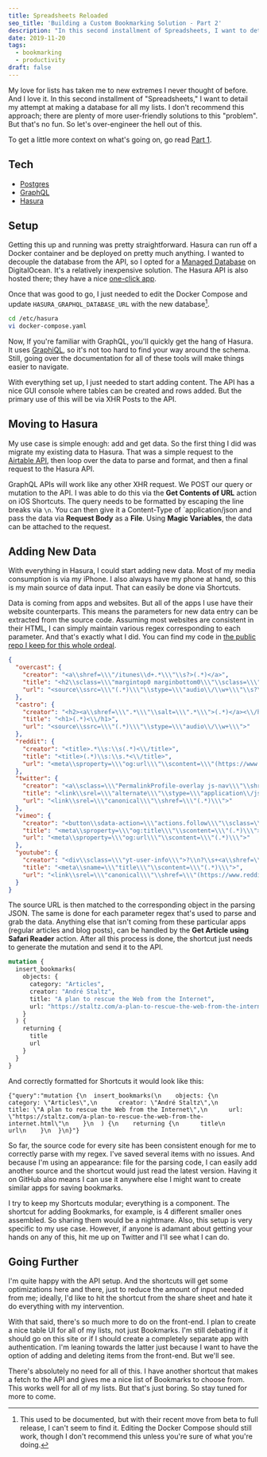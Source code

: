 ```yaml
---
title: Spreadsheets Reloaded
seo_title: 'Building a Custom Bookmarking Solution - Part 2'
description: "In this second installment of Spreadsheets, I want to detail my attempt at making a database for all my lists. I don't recommend this approach; there are plenty of more user-friendly solutions to this problem. But that's no fun."
date: 2019-11-20
tags:
  - bookmarking
  - productivity
draft: false
---
```


My love for lists has taken me to new extremes I never thought of before. And I love it. In this second installment of "Spreadsheets," I want to detail my attempt at making a database for all my lists. I don't recommend this approach; there are plenty of more user-friendly solutions to this "problem". But that's no fun. So let's over-engineer the hell out of this.

To get a little more context on what's going on, go read [Part 1](/posts/spreadsheets/).

## Tech
- [Postgres](https://www.postgresql.org)
- [GraphQL](https://graphql.org)
- [Hasura](https://hasura.io)

## Setup
Getting this up and running was pretty straightforward. Hasura can run off a Docker container and be deployed on pretty much anything. I wanted to decouple the database from the API, so I opted for a [Managed Database](https://www.digitalocean.com/products/managed-databases/) on DigitalOcean. It's a relatively inexpensive solution. The Hasura API is also hosted there; they have a nice [one-click app](https://marketplace.digitalocean.com/apps/hasura-graphql).

Once that was good to go, I just needed to edit the Docker Compose and update `HASURA_GRAPHQL_DATABASE_URL` with the new database[^1].

```bash
cd /etc/hasura
vi docker-compose.yaml
```

Now, If you're familiar with GraphQL, you'll quickly get the hang of Hasura. It uses [GraphiQL](https://github.com/graphql/graphiql), so it's not too hard to find your way around the schema. Still, going over the documentation for all of these tools will make things easier to navigate.

With everything set up, I just needed to start adding content. The API has a nice GUI console where tables can be created and rows added. But the primary use of this will be via XHR Posts to the API.

## Moving to Hasura
My use case is simple enough: add and get data. So the first thing I did was migrate my existing data to Hasura. That was a simple request to the [Airtable API](https://airtable.com/api), then loop over the data to parse and format, and then a final request to the Hasura API.

GraphQL APIs will work like any other XHR request. We POST our query or mutation to the API. I was able to do this via the **Get Contents of URL** action on iOS Shortcuts. The query needs to be formatted by escaping the line breaks via `\n`. You can then give it a Content-Type of `application/json and pass the data via **Request Body** as a **File**. Using **Magic Variables**, the data can be attached to the request.

## Adding New Data
With everything in Hasura, I could start adding new data. Most of my media consumption is via my iPhone. I also always have my phone at hand, so this is my main source of data input. That can easily be done via Shortcuts.

Data is coming from apps and websites. But all of the apps I use have their website counterparts. This means the parameters for new data entry can be extracted from the source code. Assuming most websites are consistent in their HTML, I can simply maintain various regex corresponding to each parameter. And that's exactly what I did. You can find my code in [the public repo I keep for this whole ordeal](https://github.com/fourjuaneight/data/blob/master/params/parsing.json).

```json
{
  "overcast": {
    "creator": "<a\\shref=\\\"/itunes\\d+.*\\\"\\s?>(.*)</a>",
    "title": "<h2\\sclass=\\\"margintop0 marginbottom0\\\"\\sclass=\\\"title\\\">(.*)<\\/h2>",
    "url": "<source\\ssrc=\\\"(.*)\\\"\\stype=\\\"audio\\/\\w+\\\"\\s?\\/>"
  },
  "castro": {
    "creator": "<h2><a\\shref=\\\".*\\\"\\salt=\\\".*\\\">(.*)</a><\\/h2>",
    "title": "<h1>(.*)<\\/h1>",
    "url": "<source\\ssrc=\\\"(.*)\\\"\\stype=\\\"audio\\/\\w+\\\">"
  },
  "reddit": {
    "creator": "<title>.*\\s:\\s(.*)<\\/title>",
    "title": "<title>(.*)\\s:\\s.*<\\/title>",
    "url": "<meta\\sproperty=\\\"og:url\\\"\\scontent=\\\"(https://www.reddit.com/.*/)\\\"\\/>"
  },
  "twitter": {
    "creator": "<a\\sclass=\\\"PermalinkProfile-overlay js-nav\\\"\\shref=\\\"\\/(.*)\\\">",
    "title": "<link\\srel=\\\"alternate\\\"\\stype=\\\"application\\/json\\+oembed\\\"\\shref=\\\".*\\\"\\stitle=\\\".*\\son\\sTwitter:\\s&quot;(.*)&quot;\\\">",
    "url": "<link\\srel=\\\"canonical\\\"\\shref=\\\"(.*)\\\">"
  },
  "vimeo": {
    "creator": "<button\\sdata-action=\\\"actions.follow\\\"\\sclass=\\\"[a-z_\\s-]+\\\"\\sdata-url=\\\"[a-z0-9/]+\\\"\\sdata-name=\\\"(.*)\\\"\\sdata-user=\\\"\\d+\\\"?\\s>",
    "title": "<meta\\sproperty=\\\"og:title\\\"\\scontent=\\\"(.*)\\\">",
    "url": "<meta\\sproperty=\\\"og:url\\\"\\scontent=\\\"(.*)\\\">"
  },
  "youtube": {
    "creator": "<div\\sclass=\\\"yt-user-info\\\">?\\n?\\s+<a\\shref=\\\".*\\\"\\sclass=\\\".*\\\"\\sdata-sessionlink=\\\".*\\\"?\\s>(.*)</a>",
    "title": "<meta\\sname=\\\"title\\\"\\scontent=\\\"(.*)\\\">",
    "url": "<link\\srel=\\\"canonical\\\"\\shref=\\\"(https://www.reddit.com/.*)\\\"\\/>"
  }
}
```

The source URL is then matched to the corresponding object in the parsing JSON. The same is done for each parameter regex that's used to parse and grab the data. Anything else that isn't coming from these particular apps (regular articles and blog posts), can be handled by the **Get Article using Safari Reader** action. After all this process is done, the shortcut just needs to generate the mutation and send it to the API.

```graphql
mutation {
  insert_bookmarks(
    objects: {
      category: "Articles",
      creator: "André Staltz",
      title: "A plan to rescue the Web from the Internet",
      url: "https://staltz.com/a-plan-to-rescue-the-web-from-the-internet.html"
    }
  ) {
    returning {
      title
      url
    }
  }
}
```

And correctly formatted for Shortcuts it would look like this:
```text
{"query":"mutation {\n  insert_bookmarks(\n    objects: {\n      category: \"Articles\",\n      creator: \"André Staltz\",\n      title: \"A plan to rescue the Web from the Internet\",\n      url: \"https://staltz.com/a-plan-to-rescue-the-web-from-the-internet.html\"\n    }\n  ) {\n    returning {\n      title\n      url\n    }\n  }\n}"}
```

So far, the source code for every site has been consistent enough for me to correctly parse with my regex. I've saved several items with no issues. And because I'm using an appearance: file for the parsing code, I can easily add another source and the shortcut would just read the latest version. Having it on GitHub also means I can use it anywhere else I might want to create similar apps for saving bookmarks.

I try to keep my Shortcuts modular; everything is a component. The shortcut for adding Bookmarks, for example, is 4 different smaller ones assembled. So sharing them would be a nightmare. Also, this setup is very specific to my use case. However, if anyone is adamant about getting your hands on any of this, hit me up on Twitter and I'll see what I can do.

## Going Further
I'm quite happy with the API setup. And the shortcuts will get some optimizations here and there, just to reduce the amount of input needed from me; ideally, I'd like to hit the shortcut from the share sheet and hate it do everything with my intervention.

With that said, there's so much more to do on the front-end. I plan to create a nice table UI for all of my lists, not just Bookmarks. I'm still debating if it should go on this site or if I should create a completely separate app with authentication. I'm leaning towards the latter just because I want to have the option of adding and deleting items from the front-end. But we'll see.

There's absolutely no need for all of this. I have another shortcut that makes a fetch to the API and gives me a nice list of Bookmarks to choose from. This works well for all of my lists. But that's just boring. So stay tuned for more to come.

[^1]: This used to be documented, but with their recent move from beta to full release, I can't seem to find it. Editing the Docker Compose should still work, though I don't recommend this unless you're sure of what you're doing.